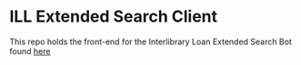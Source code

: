 # ILL Extended Search Client

This repo holds the front-end for the Interlibrary Loan Extended Search Bot found [here](https://github.com/gabei/ILL-Extended-Search)
